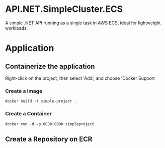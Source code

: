 # API.NET.SimpleCluster.ECS
A simple .NET API running as a single task in AWS ECS, ideal for lightweight workloads.

# Application

## Containerize the application
Right-click on the project, then select 'Add', and choose 'Docker Support

### Create a image
```
docker build -t simple-project .
```

### Create a Container
```
docker run -d -p 8080:8080 simpleproject
```

## Create a Repository on ECR
